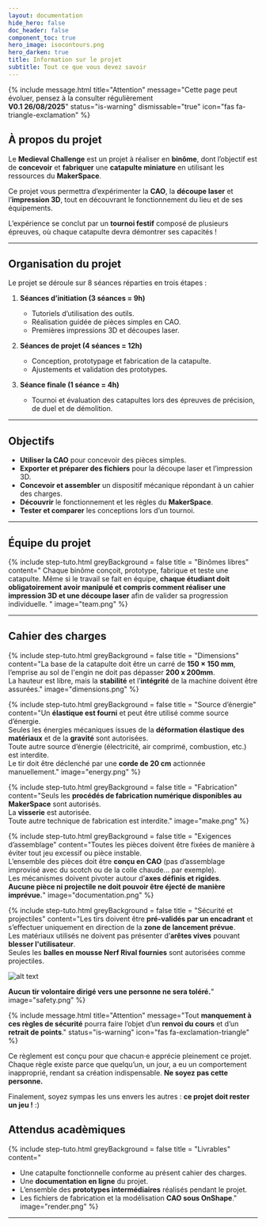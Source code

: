 ```yaml
---
layout: documentation
hide_hero: false
doc_header: false
component_toc: true
hero_image: isocontours.png
hero_darken: true
title: Information sur le projet
subtitle: Tout ce que vous devez savoir
---
```


{% include message.html title="Attention" message="Cette page peut évoluer, pensez à la consulter régulièrement  
**V0.1 26/08/2025**" status="is-warning" dismissable="true" icon="fas fa-triangle-exclamation" %}

## À propos du projet  

Le **Medieval Challenge** est un projet à réaliser en **binôme**, dont l’objectif est de **concevoir** et **fabriquer** une **catapulte miniature** en utilisant les ressources du **MakerSpace**.  

Ce projet vous permettra d’expérimenter la **CAO**, la **découpe laser** et l’**impression 3D**, tout en découvrant le fonctionnement du lieu et de ses équipements.  

L’expérience se conclut par un **tournoi festif** composé de plusieurs épreuves, où chaque catapulte devra démontrer ses capacités !  

---

## Organisation du projet  

Le projet se déroule sur 8 séances réparties en trois étapes :

1. **Séances d’initiation (3 séances = 9h)**  
   - Tutoriels d’utilisation des outils.  
   - Réalisation guidée de pièces simples en CAO.  
   - Premières impressions 3D et découpes laser.  

2. **Séances de projet (4 séances = 12h)**  
   - Conception, prototypage et fabrication de la catapulte.  
   - Ajustements et validation des prototypes.  

3. **Séance finale (1 séance = 4h)**  
   - Tournoi et évaluation des catapultes lors des épreuves de précision, de duel et de démolition.  

---

## Objectifs  

- **Utiliser la CAO** pour concevoir des pièces simples.  
- **Exporter et préparer des fichiers** pour la découpe laser et l’impression 3D.  
- **Concevoir et assembler** un dispositif mécanique répondant à un cahier des charges.  
- **Découvrir** le fonctionnement et les règles du **MakerSpace**.  
- **Tester et comparer** les conceptions lors d’un tournoi.  


---

## Équipe du projet  

{% include step-tuto.html
greyBackground = false
title = "Binômes libres"
content="
Chaque binôme conçoit, prototype, fabrique et teste une catapulte. Même si le travail se fait en équipe, **chaque étudiant doit obligatoirement avoir manipulé et compris comment réaliser une impression 3D et une découpe laser** afin de valider sa progression individuelle. "
image="team.png" %}   

---

## Cahier des charges

{% include step-tuto.html
greyBackground = false
title = "Dimensions"
content="La base de la catapulte doit être un carré de **150 × 150 mm**, l’emprise au sol de l'engin ne doit pas dépasser **200 x 200mm**.  
La hauteur est libre, mais la **stabilité** et l’**intégrité** de la machine doivent être assurées."
image="dimensions.png" %}

{% include step-tuto.html
greyBackground = false
title = "Source d’énergie"
content="Un **élastique est fourni** et peut être utilisé comme source d’énergie.  
Seules les énergies mécaniques issues de la **déformation élastique des matériaux** et de la **gravité** sont autorisées.  
Toute autre source d’énergie (électricité, air comprimé, combustion, etc.) est interdite.  
Le tir doit être déclenché par une **corde de 20 cm** actionnée manuellement."
image="energy.png" %}

{% include step-tuto.html
greyBackground = false
title = "Fabrication"
content="Seuls les **procédés de fabrication numérique disponibles au MakerSpace** sont autorisés.  
La **visserie** est autorisée.  
Toute autre technique de fabrication est interdite."
image="make.png" %}

{% include step-tuto.html
greyBackground = false
title = "Exigences d’assemblage"
content="Toutes les pièces doivent être fixées de manière à éviter tout jeu excessif ou pièce instable.  
L’ensemble des pièces doit être **conçu en CAO** (pas d’assemblage improvisé avec du scotch ou de la colle chaude... par exemple).  
Les mécanismes doivent pivoter autour d’**axes définis et rigides**.  
**Aucune pièce ni projectile ne doit pouvoir être éjecté de manière imprévue.**"
image="documentation.png" %}

{% include step-tuto.html
greyBackground = false
title = "Sécurité et projectiles"
content="Les tirs doivent être **pré-validés par un encadrant** et s’effectuer uniquement en direction de la **zone de lancement prévue**.  
Les matériaux utilisés ne doivent pas présenter d’**arêtes vives** pouvant **blesser l'utilisateur**.  
Seules les **balles en mousse Nerf Rival fournies** sont autorisées comme projectiles.  

![alt text](image.png)

**Aucun tir volontaire dirigé vers une personne ne sera toléré.**"
image="safety.png" %}

{% include message.html title="Attention" message="Tout **manquement à ces règles de sécurité** pourra faire l’objet d’un **renvoi du cours** et d’un **retrait de points**." status="is-warning"  icon="fas fa-exclamation-triangle" %}

Ce règlement est conçu pour que chacun·e apprécie pleinement ce projet. Chaque règle existe parce que quelqu’un, un jour, a eu un comportement inapproprié, rendant sa création indispensable. **Ne soyez pas cette personne.**

Finalement, soyez sympas les uns envers les autres : **ce projet doit rester un jeu !** :)  

## Attendus acadèmiques 

{% include step-tuto.html
greyBackground = false
title = "Livrables"
content="
- Une catapulte fonctionnelle conforme au présent cahier des charges.  
- Une **documentation en ligne** du projet.  
- L’ensemble des **prototypes intermédiaires** réalisés pendant le projet.  
- Les fichiers de fabrication et la modélisation **CAO sous OnShape**."
image="render.png" %}

---